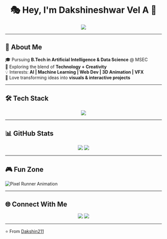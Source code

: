 <h1 align="center">🎭 Hey, I'm Dakshineshwar Vel A 👋</h1>

<p align="center">
  <img src="https://readme-typing-svg.demolab.com?font=Fira+Code&size=26&pause=1000&color=FF4500&center=true&vCenter=true&width=750&lines=AI+%26+Data+Science+Student;Exploring+AI+%26+Web+Development;3D+Animation+%26+VFX+Creator;Exposing+Myself+to+New+Experiences;Learning+by+Doing;Always+Curious+%26+Building" />
</p>

---

## 🌟 About Me
🎓 Pursuing **B.Tech in Artificial Intelligence & Data Science** @ MSEC  
🚀 Exploring the blend of **Technology + Creativity**  
💡 Interests: **AI | Machine Learning | Web Dev | 3D Animation | VFX**  
🎨 Love transforming ideas into **visuals & interactive projects**  


---

## 🛠️ Tech Stack
<p align="center">
  <img src="https://skillicons.dev/icons?i=python,mysql,blender,c,tensorflow,html,css,js,git" />
</p>

---

## 📊 GitHub Stats
<p align="center">
  <img src="https://github-readme-streak-stats.herokuapp.com?user=Dakshin211&theme=tokyonight&hide_border=true" />
  <img src="https://github-readme-stats.vercel.app/api/top-langs/?username=Dakshin211&layout=compact&theme=tokyonight&hide_border=true" />
</p>

---

## 🎮 Fun Zone  

<img src="https://raw.githubusercontent.com/Dakshin211/pixel-runner/output/pixel-runner.svg" alt="Pixel Runner Animation" />



---

## 🌐 Connect With Me
<p align="center">
  <a href="https://www.linkedin.com/in/your-linkedin"><img src="https://img.shields.io/badge/LinkedIn-0A66C2?logo=linkedin&logoColor=white&style=flat-square" /></a>
  <a href="https://your-portfolio.com"><img src="https://img.shields.io/badge/Portfolio-FF5722?logo=firefox&logoColor=white&style=flat-square" /></a>
</p>

---
⭐️ From [Dakshin211](https://github.com/Dakshin211)
